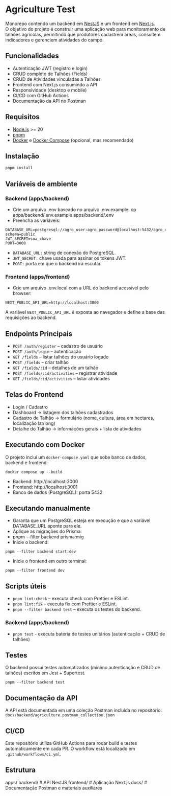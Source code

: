 # Agriculture Test

Monorepo contendo um backend em [NestJS](https://nestjs.com) e um frontend em [Next.js](https://nextjs.org).  
O objetivo do projeto é construir uma aplicação web para monitoramento de talhões agrícolas, permitindo que produtores cadastrem áreas, consultem indicadores e gerenciem atividades do campo.

## Funcionalidades

- Autenticação JWT (registro e login)
- CRUD completo de Talhões (Fields)
- CRUD de Atividades vinculadas a Talhões
- Frontend com Next.js consumindo a API
- Responsividade (desktop e mobile)
- CI/CD com GitHub Actions
- Documentação da API no Postman

## Requisitos

- [Node.js](https://nodejs.org) >= 20
- [pnpm](https://pnpm.io/)
- [Docker](https://www.docker.com/) e [Docker Compose](https://docs.docker.com/compose/) (opcional, mas recomendado)

## Instalação

```bash
pnpm install
```

## Variáveis de ambiente

### Backend (apps/backend)

- Crie um arquivo .env baseado no arquivo .env.example:
  cp apps/backend/.env.example apps/backend/.env
- Preencha as variáveis:

```
DATABASE_URL=postgresql://agro_user:agro_password@localhost:5432/agro_db?schema=public
JWT_SECRET=sua_chave
PORT=3000
```

- `DATABASE_URL:` string de conexão do PostgreSQL.
- `JWT_SECRET:` chave usada para assinar os tokens JWT.
- `PORT:` porta em que o backend irá escutar.

### Frontend (apps/frontend)

- Crie um arquivo .env.local com a URL do backend acessível pelo browser:

```
NEXT_PUBLIC_API_URL=http://localhost:3000
```

A variável `NEXT_PUBLIC_API_URL` é exposta ao navegador e define a base das requisições ao backend.

## Endpoints Principais

- `POST /auth/register` – cadastro de usuário
- `POST /auth/login` – autenticação
- `GET /fields` – listar talhões do usuário logado
- `POST /fields` – criar talhão
- `GET /fields/:id` – detalhes de um talhão
- `POST /fields/:id/activities` – registrar atividade
- `GET /fields/:id/activities` – listar atividades

## Telas do Frontend

- Login / Cadastro
- Dashboard → listagem dos talhões cadastrados
- Cadastro de Talhão → formulário (nome, cultura, área em hectares, localização lat/long)
- Detalhe do Talhão → informações gerais + lista de atividades

## Executando com Docker

O projeto inclui um `docker-compose.yaml` que sobe banco de dados, backend e frontend:

```
docker compose up --build
```

- Backend: http://localhost:3000
- Frontend: http://localhost:3001
- Banco de dados (PostgreSQL): porta 5432

## Executando manualmente

- Garanta que um PostgreSQL esteja em execução e que a variável DATABASE_URL aponte para ele.
- Aplique as migrações do Prisma:
- pnpm --filter backend prisma:mig
- Inicie o backend:

```
pnpm --filter backend start:dev
```

- Inicie o frontend em outro terminal:

```
pnpm --filter frontend dev
```

## Scripts úteis

- `pnpm lint:check` – executa check com Prettier e ESLint.
- `pnpm lint:fix` – executa fix com Prettier e ESLint.
- `pnpm --filter backend test` – executa os testes do backend.

### Backend (apps/backend)

- `pnpm test` - executa bateria de testes unitários (autenticação + CRUD de talhões)

## Testes

O backend possui testes automatizados (mínimo autenticação e CRUD de talhões) escritos em Jest + Supertest.

`pnpm --filter backend test`

## Documentação da API

A API está documentada em uma coleção Postman incluída no repositório:
`docs/backend/agriculture.postman_collection.json`

## CI/CD

Este repositório utiliza GitHub Actions para rodar build e testes automaticamente em cada PR.
O workflow está localizado em `.github/workflows/ci.yml`.

## Estrutura

apps/
backend/ # API NestJS
frontend/ # Aplicação Next.js
docs/ # Documentação Postman e materiais auxiliares
